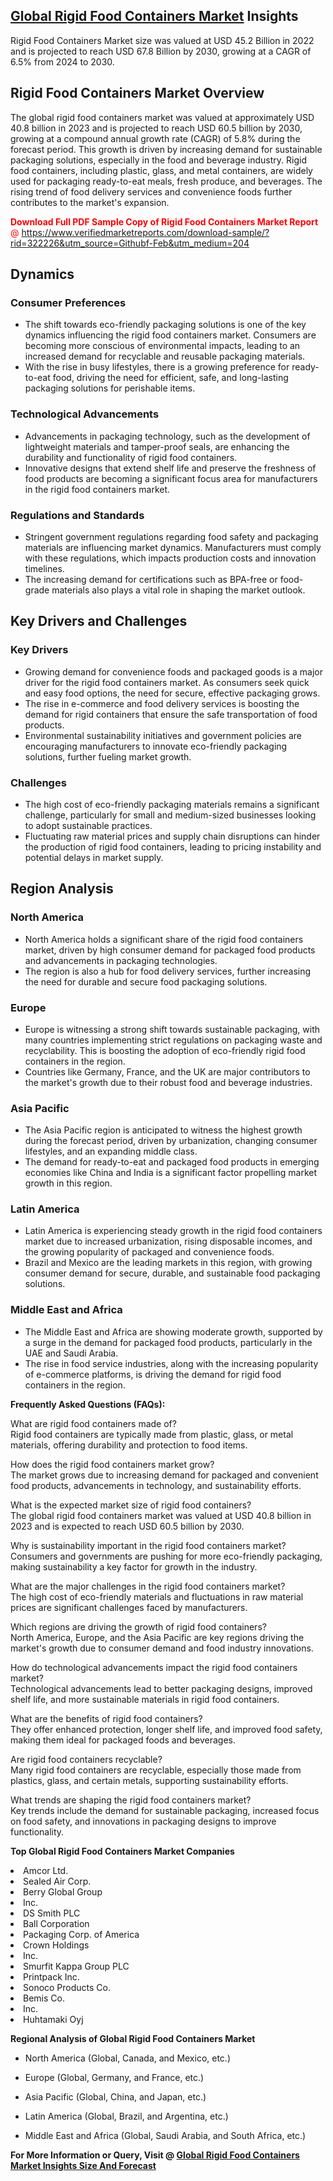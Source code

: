 <h2><a href="https://www.verifiedmarketreports.com/download-sample/?rid=322226&amp;utm_source=Githubf&amp;utm_medium=204" target="_blank">Global Rigid Food Containers Market</a> Insights</h2><p>Rigid Food Containers Market size was valued at USD 45.2 Billion in 2022 and is projected to reach USD 67.8 Billion by 2030, growing at a CAGR of 6.5% from 2024 to 2030.</p><p> <h2>Rigid Food Containers Market Overview</h2> <p>The global rigid food containers market was valued at approximately USD 40.8 billion in 2023 and is projected to reach USD 60.5 billion by 2030, growing at a compound annual growth rate (CAGR) of 5.8% during the forecast period. This growth is driven by increasing demand for sustainable packaging solutions, especially in the food and beverage industry. Rigid food containers, including plastic, glass, and metal containers, are widely used for packaging ready-to-eat meals, fresh produce, and beverages. The rising trend of food delivery services and convenience foods further contributes to the market's expansion.</p> <p><p><span class=""><span style="color: #ff0000;"><strong>Download Full PDF Sample Copy of Rigid Food Containers Market Report</strong> @ </span><a href="https://www.verifiedmarketreports.com/download-sample/?rid=322226&amp;utm_source=Githubf-Feb&amp;utm_medium=204" target="_blank">https://www.verifiedmarketreports.com/download-sample/?rid=322226&amp;utm_source=Githubf-Feb&amp;utm_medium=204</a></span></p></p> <h2>Dynamics</h2> <h3>Consumer Preferences</h3> <ul> <li>The shift towards eco-friendly packaging solutions is one of the key dynamics influencing the rigid food containers market. Consumers are becoming more conscious of environmental impacts, leading to an increased demand for recyclable and reusable packaging materials.</li> <li>With the rise in busy lifestyles, there is a growing preference for ready-to-eat food, driving the need for efficient, safe, and long-lasting packaging solutions for perishable items.</li> </ul> <h3>Technological Advancements</h3> <ul> <li>Advancements in packaging technology, such as the development of lightweight materials and tamper-proof seals, are enhancing the durability and functionality of rigid food containers.</li> <li>Innovative designs that extend shelf life and preserve the freshness of food products are becoming a significant focus area for manufacturers in the rigid food containers market.</li> </ul> <h3>Regulations and Standards</h3> <ul> <li>Stringent government regulations regarding food safety and packaging materials are influencing market dynamics. Manufacturers must comply with these regulations, which impacts production costs and innovation timelines.</li> <li>The increasing demand for certifications such as BPA-free or food-grade materials also plays a vital role in shaping the market outlook.</li> </ul> <h2>Key Drivers and Challenges</h2> <h3>Key Drivers</h3> <ul> <li>Growing demand for convenience foods and packaged goods is a major driver for the rigid food containers market. As consumers seek quick and easy food options, the need for secure, effective packaging grows.</li> <li>The rise in e-commerce and food delivery services is boosting the demand for rigid containers that ensure the safe transportation of food products.</li> <li>Environmental sustainability initiatives and government policies are encouraging manufacturers to innovate eco-friendly packaging solutions, further fueling market growth.</li> </ul> <h3>Challenges</h3> <ul> <li>The high cost of eco-friendly packaging materials remains a significant challenge, particularly for small and medium-sized businesses looking to adopt sustainable practices.</li> <li>Fluctuating raw material prices and supply chain disruptions can hinder the production of rigid food containers, leading to pricing instability and potential delays in market supply.</li> </ul> <h2>Region Analysis</h2> <h3>North America</h3> <ul> <li>North America holds a significant share of the rigid food containers market, driven by high consumer demand for packaged food products and advancements in packaging technologies.</li> <li>The region is also a hub for food delivery services, further increasing the need for durable and secure food packaging solutions.</li> </ul> <h3>Europe</h3> <ul> <li>Europe is witnessing a strong shift towards sustainable packaging, with many countries implementing strict regulations on packaging waste and recyclability. This is boosting the adoption of eco-friendly rigid food containers in the region.</li> <li>Countries like Germany, France, and the UK are major contributors to the market's growth due to their robust food and beverage industries.</li> </ul> <h3>Asia Pacific</h3> <ul> <li>The Asia Pacific region is anticipated to witness the highest growth during the forecast period, driven by urbanization, changing consumer lifestyles, and an expanding middle class.</li> <li>The demand for ready-to-eat and packaged food products in emerging economies like China and India is a significant factor propelling market growth in this region.</li> </ul> <h3>Latin America</h3> <ul> <li>Latin America is experiencing steady growth in the rigid food containers market due to increased urbanization, rising disposable incomes, and the growing popularity of packaged and convenience foods.</li> <li>Brazil and Mexico are the leading markets in this region, with growing consumer demand for secure, durable, and sustainable food packaging solutions.</li> </ul> <h3>Middle East and Africa</h3> <ul> <li>The Middle East and Africa are showing moderate growth, supported by a surge in the demand for packaged food products, particularly in the UAE and Saudi Arabia.</li> <li>The rise in food service industries, along with the increasing popularity of e-commerce platforms, is driving the demand for rigid food containers in the region.</li> </ul> <p><strong>Frequently Asked Questions (FAQs):</strong></p> <p>What are rigid food containers made of? <br>Rigid food containers are typically made from plastic, glass, or metal materials, offering durability and protection to food items.</p> <p>How does the rigid food containers market grow? <br>The market grows due to increasing demand for packaged and convenient food products, advancements in technology, and sustainability efforts.</p> <p>What is the expected market size of rigid food containers? <br>The global rigid food containers market was valued at USD 40.8 billion in 2023 and is expected to reach USD 60.5 billion by 2030.</p> <p>Why is sustainability important in the rigid food containers market? <br>Consumers and governments are pushing for more eco-friendly packaging, making sustainability a key factor for growth in the industry.</p> <p>What are the major challenges in the rigid food containers market? <br>The high cost of eco-friendly materials and fluctuations in raw material prices are significant challenges faced by manufacturers.</p> <p>Which regions are driving the growth of rigid food containers? <br>North America, Europe, and the Asia Pacific are key regions driving the market's growth due to consumer demand and food industry innovations.</p> <p>How do technological advancements impact the rigid food containers market? <br>Technological advancements lead to better packaging designs, improved shelf life, and more sustainable materials in rigid food containers.</p> <p>What are the benefits of rigid food containers? <br>They offer enhanced protection, longer shelf life, and improved food safety, making them ideal for packaged foods and beverages.</p> <p>Are rigid food containers recyclable? <br>Many rigid food containers are recyclable, especially those made from plastics, glass, and certain metals, supporting sustainability efforts.</p> <p>What trends are shaping the rigid food containers market? <br>Key trends include the demand for sustainable packaging, increased focus on food safety, and innovations in packaging designs to improve functionality.</p> </p><p><strong>Top Global Rigid Food Containers Market Companies</strong></p><div data-test-id=""><p><li>Amcor Ltd.</li><li> Sealed Air Corp.</li><li> Berry Global Group</li><li> Inc.</li><li> DS Smith PLC</li><li> Ball Corporation</li><li> Packaging Corp. of America</li><li> Crown Holdings</li><li> Inc.</li><li> Smurfit Kappa Group PLC</li><li> Printpack Inc.</li><li> Sonoco Products Co.</li><li> Bemis Co.</li><li> Inc.</li><li> Huhtamaki Oyj</li></p><div><strong>Regional Analysis of&nbsp;Global Rigid Food Containers Market</strong></div><ul><li dir="ltr"><p dir="ltr">North America&nbsp;(Global, Canada, and Mexico, etc.)</p></li><li dir="ltr"><p dir="ltr">Europe (Global, Germany, and France, etc.)</p></li><li dir="ltr"><p dir="ltr">Asia Pacific&nbsp;(Global, China, and Japan, etc.)</p></li><li dir="ltr"><p dir="ltr">Latin America&nbsp;(Global, Brazil, and Argentina, etc.)</p></li><li dir="ltr">Middle East and Africa&nbsp;(Global, Saudi Arabia, and South Africa, etc.)</li></ul><p><strong>For More Information or Query, Visit @&nbsp;</strong><strong><a href="https://www.verifiedmarketreports.com/product/rigid-food-containers-market/?utm_source=Githubf&amp;utm_medium=204" target="_blank">Global Rigid Food Containers Market Insights Size And Forecast</a></strong></p></div>
